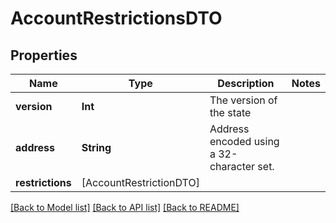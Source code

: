 # AccountRestrictionsDTO

## Properties
Name | Type | Description | Notes
------------ | ------------- | ------------- | -------------
**version** | **Int** | The version of the state | 
**address** | **String** | Address encoded using a 32-character set. | 
**restrictions** | [AccountRestrictionDTO] |  | 

[[Back to Model list]](../README.md#documentation-for-models) [[Back to API list]](../README.md#documentation-for-api-endpoints) [[Back to README]](../README.md)


